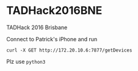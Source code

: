 # TADHack2016BNE

TADHack 2016 Brisbane

Connect to Patrick's iPhone and run

```
curl -X GET http://172.20.10.6:7877/getDevices
```

Plz use `python3`
